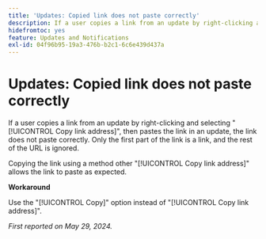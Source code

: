 ```yaml
---
title: 'Updates: Copied link does not paste correctly'
description: If a user copies a link from an update by right-clicking and selecting Copy link address, then pastes the link in an update, the link does not paste correctly. Only the first part of the link is a link, and the rest of the URL is ignored.
hidefromtoc: yes
feature: Updates and Notifications
exl-id: 04f96b95-19a3-476b-b2c1-6c6e439d437a
---
```

# Updates: Copied link does not paste correctly

If a user copies a link from an update by right-clicking and selecting "[!UICONTROL Copy link address]", then pastes the link in an update, the link does not paste correctly. Only the first part of the link is a link, and the rest of the URL is ignored.

Copying the link using a method other "[!UICONTROL Copy link address]" allows the link to paste as expected.

**Workaround**

Use the "[!UICONTROL Copy]" option instead of "[!UICONTROL Copy link address]".

_First reported on May 29, 2024._
